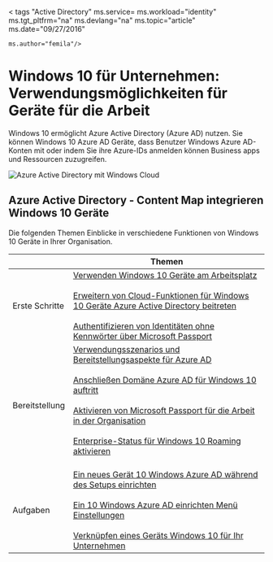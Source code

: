 <properties
    pageTitle="Windows 10 für Unternehmen: Verwendungsmöglichkeiten von Geräten für Arbeit | Microsoft Azure"
    description="Übersicht über das Bereitstellen von Windows 10-Geräten für Unternehmen und für die Cloud mit Windows Azure Active Directory integriert. Kontraste unterschiedlich ein Gerät können bereitgestellt und in einem Unternehmen über Azure-Portal verwendet werden."
    keywords="Windows cloud Windows Azure Active Directory Windows 10 Geräte auf Azure, Windows Azure-Geräten"
    services="active-directory"
    documentationCenter=""
    authors="femila"
    manager="swadhwa"
    editor=""
    tags="azure-classic-portal"/>

< tags "Active Directory" ms.service= ms.workload="identity" ms.tgt_pltfrm="na" ms.devlang="na" ms.topic="article" ms.date="09/27/2016"

    ms.author="femila"/>

# <a name="windows-10-for-the-enterprise-ways-to-use-devices-for-work"></a>Windows 10 für Unternehmen: Verwendungsmöglichkeiten für Geräte für die Arbeit

Windows 10 ermöglicht Azure Active Directory (Azure AD) nutzen. Sie können Windows 10 Azure AD Geräte, dass Benutzer Windows Azure AD-Konten mit oder indem Sie ihre Azure-IDs anmelden können Business apps und Ressourcen zuzugreifen.

![Azure Active Directory mit Windows Cloud](./media/active-directory-azureadjoin/windows10-overview.png)


## <a name="integrating-windows-10-devices-with-azure-active-directory--a-content-map"></a>Azure Active Directory - Content Map integrieren Windows 10 Geräte

Die folgenden Themen Einblicke in verschiedene Funktionen von Windows 10 Geräte in Ihrer Organisation.

|              | Themen                                                                                                                                                                                                    |
|--------------------------------|-------------------------------------------------------------------------------------------------------------------------------------------------------------------------------------------------------------------------------------------------------------------------------------------------------------|
| Erste Schritte                  | [Verwenden Windows 10 Geräte am Arbeitsplatz](active-directory-azureadjoin-windows10-devices.md) <br> <br> [Erweitern von Cloud-Funktionen für Windows 10 Geräte Azure Active Directory beitreten](active-directory-azureadjoin-overview.md) <br> <br> [Authentifizieren von Identitäten ohne Kennwörter über Microsoft Passport](active-directory-azureadjoin-passport.md)                              |
| Bereitstellung     | [Verwendungsszenarios und Bereitstellungsaspekte für Azure AD](active-directory-azureadjoin-deployment-aadjoindirect.md) <br><br> [Anschließen Domäne Azure AD für Windows 10 auftritt](active-directory-azureadjoin-devices-group-policy.md)<br><br>[Aktivieren von Microsoft Passport für die Arbeit in der Organisation](active-directory-azureadjoin-passport-deployment.md)<br><br> [Enterprise-Status für Windows 10 Roaming aktivieren](active-directory-windows-enterprise-state-roaming-overview.md)<br><br> |
| Aufgaben    | [Ein neues Gerät 10 Windows Azure AD während des Setups einrichten](active-directory-azureadjoin-user-frx.md) <br><br> [Ein 10 Windows Azure AD einrichten Menü Einstellungen](active-directory-azureadjoin-user-upgrade.md) <br><br> [Verknüpfen eines Geräts Windows 10 für Ihr Unternehmen](active-directory-azureadjoin-personal-device.md) |
